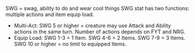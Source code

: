 SWG = swag, ability to do and wear cool things 
SWG stat has two functions: multiple actions and item equip load. 
   - Multi-Act: SWG 5 or higher = creature may use Attack and Ability actions in the same turn. Number of actions depends on FYT and NRG.
   - Equip Load: SWG 1-3 = 1 Item. SWG 4-6 = 2 Items. SWG 7-9 = 3 Items. SWG 10 or higher = no limit to equipped Items.